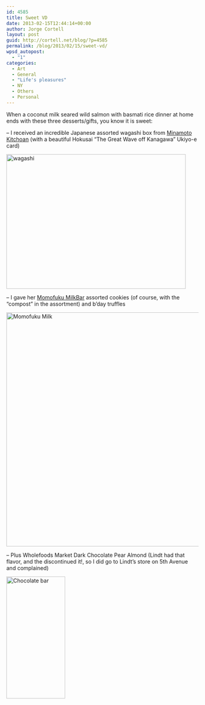 ```yaml
---
id: 4585
title: Sweet VD
date: 2013-02-15T12:44:14+00:00
author: Jorge Cortell
layout: post
guid: http://cortell.net/blog/?p=4585
permalink: /blog/2013/02/15/sweet-vd/
wpsd_autopost:
  - "1"
categories:
  - Art
  - General
  - "Life's pleasures"
  - NY
  - Others
  - Personal
---
```

When a coconut milk seared wild salmon with basmati rice dinner at home ends with these three desserts/gifts, you know it is sweet:

&#8211; I received an incredible Japanese assorted wagashi box from <a title="http://www.kitchoan.com" href="http://www.kitchoan.com" target="_blank">Minamoto Kitchoan</a> (with a beautiful Hokusai &#8220;The Great Wave off Kanagawa&#8221; Ukiyo-e card)

<img class="aligncenter" alt="wagashi" src="https://lh6.googleusercontent.com/-IVpCqgDYJUw/UR2HTW88u3I/AAAAAAAAJT4/9ep_szwC_9E/s784/20130214_195325.jpg" width="470" height="353" />

&#8211; I gave her <a title="http://milkbarstore.com/main/stores/" href="http://milkbarstore.com/main/stores/" target="_blank">Momofuku MilkBar</a> assorted cookies (of course, with the &#8220;compost&#8221; in the assortment) and b&#8217;day truffles

<img class="aligncenter" alt="Momofuku Milk" src="http://tinytinyfork.com/wp-content/uploads/2012/07/MomofukuMilkBar.jpg" width="614" height="614" />

&#8211; Plus Wholefoods Market Dark Chocolate Pear Almond (Lindt had that flavor, and the discontinued it!, so I did go to Lindt&#8217;s store on 5th Avenue and complained)

<img class="aligncenter" alt="Chocolate bar" src="http://3.bp.blogspot.com/-ZTTA7h3qcAM/TokU52fcSPI/AAAAAAAAAak/eEI2TXFukxI/s320/2012-01-07+1.JPG" width="154" height="320" />